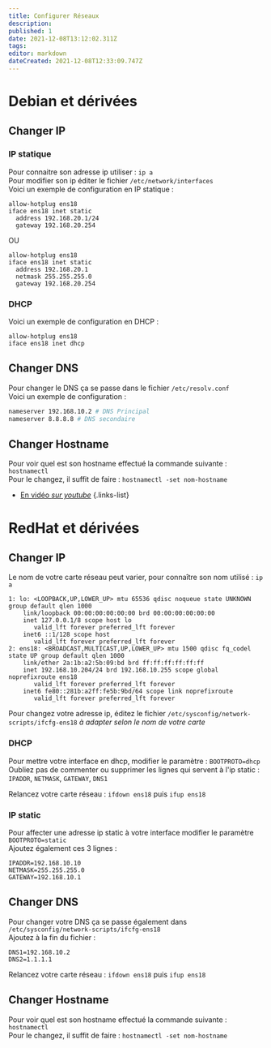 ```yaml
---
title: Configurer Réseaux
description: 
published: 1
date: 2021-12-08T13:12:02.311Z
tags: 
editor: markdown
dateCreated: 2021-12-08T12:33:09.747Z
---
```


# Debian et dérivées

## Changer IP

### IP statique

Pour connaitre son adresse ip utiliser : `ip a`  
Pour modifier son ip éditer le fichier `/etc/network/interfaces`  
Voici un exemple de configuration en IP statique :

```
allow-hotplug ens18
iface ens18 inet static
  address 192.168.20.1/24
  gateway 192.168.20.254
```

OU

```
allow-hotplug ens18
iface ens18 inet static
  address 192.168.20.1
  netmask 255.255.255.0
  gateway 192.168.20.254
```

### DHCP

Voici un exemple de configuration en DHCP :

```
allow-hotplug ens18
iface ens18 inet dhcp
```

## Changer DNS

Pour changer le DNS ça se passe dans le fichier `/etc/resolv.conf`  
Voici un exemple de configuration :

```bash
nameserver 192.168.10.2 # DNS Principal
nameserver 8.8.8.8 # DNS secondaire
```

## Changer Hostname

Pour voir quel est son hostname effectué la commande suivante : `hostnamectl`  
Pour le changez, il suffit de faire : `hostnamectl -set nom-hostname`

- [En vidéo *sur youtube*](https://www.youtube.com/watch?v=dXqDPO0knJk)
{.links-list}


# RedHat et dérivées

## Changer IP

Le nom de votre carte réseau peut varier, pour connaître son nom utilisé : `ip a`

```
1: lo: <LOOPBACK,UP,LOWER_UP> mtu 65536 qdisc noqueue state UNKNOWN group default qlen 1000
    link/loopback 00:00:00:00:00:00 brd 00:00:00:00:00:00
    inet 127.0.0.1/8 scope host lo
       valid_lft forever preferred_lft forever
    inet6 ::1/128 scope host
       valid_lft forever preferred_lft forever
2: ens18: <BROADCAST,MULTICAST,UP,LOWER_UP> mtu 1500 qdisc fq_codel state UP group default qlen 1000
    link/ether 2a:1b:a2:5b:09:bd brd ff:ff:ff:ff:ff:ff
    inet 192.168.10.204/24 brd 192.168.10.255 scope global noprefixroute ens18
       valid_lft forever preferred_lft forever
    inet6 fe80::281b:a2ff:fe5b:9bd/64 scope link noprefixroute
       valid_lft forever preferred_lft forever
```

Pour changez votre adresse ip, éditez le fichier `/etc/sysconfig/network-scripts/ifcfg-ens18` *à adapter selon le nom de votre carte*

### DHCP

Pour mettre votre interface en dhcp, modifier le paramètre : `BOOTPROTO=dhcp`  
Oubliez pas de commenter ou supprimer les lignes qui servent à l'ip static : `IPADDR`, `NETMASK`, `GATEWAY`, `DNS1`

Relancez votre carte réseau : `ifdown ens18` puis `ifup ens18`

### IP static

Pour affecter une adresse ip static à votre interface modifier le paramètre `BOOTPROTO=static`  
Ajoutez également ces 3 lignes :

```
IPADDR=192.168.10.10
NETMASK=255.255.255.0
GATEWAY=192.168.10.1
```

## Changer DNS

Pour changer votre DNS ça se passe également dans `/etc/sysconfig/network-scripts/ifcfg-ens18`  
Ajoutez à la fin du fichier :

```
DNS1=192.168.10.2
DNS2=1.1.1.1
```

Relancez votre carte réseau : `ifdown ens18` puis `ifup ens18`

## Changer Hostname

Pour voir quel est son hostname effectué la commande suivante : `hostnamectl`  
Pour le changez, il suffit de faire : `hostnamectl -set nom-hostname`